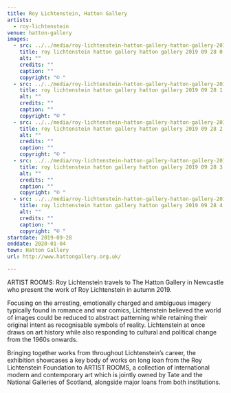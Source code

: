 ```yaml
---
title: Roy Lichtenstein, Hatton Gallery
artists:
  - roy-lichtenstein
venue: hatton-gallery
images:
  - src: ../../media/roy-lichtenstein-hatton-gallery-hatton-gallery-2019-09-28-0.webp
    title: roy lichtenstein hatton gallery hatton gallery 2019 09 28 0
    alt: ""
    credits: ""
    caption: ""
    copyright: "© "
  - src: ../../media/roy-lichtenstein-hatton-gallery-hatton-gallery-2019-09-28-1.webp
    title: roy lichtenstein hatton gallery hatton gallery 2019 09 28 1
    alt: ""
    credits: ""
    caption: ""
    copyright: "© "
  - src: ../../media/roy-lichtenstein-hatton-gallery-hatton-gallery-2019-09-28-2.webp
    title: roy lichtenstein hatton gallery hatton gallery 2019 09 28 2
    alt: ""
    credits: ""
    caption: ""
    copyright: "© "
  - src: ../../media/roy-lichtenstein-hatton-gallery-hatton-gallery-2019-09-28-3.webp
    title: roy lichtenstein hatton gallery hatton gallery 2019 09 28 3
    alt: ""
    credits: ""
    caption: ""
    copyright: "© "
  - src: ../../media/roy-lichtenstein-hatton-gallery-hatton-gallery-2019-09-28-4.webp
    title: roy lichtenstein hatton gallery hatton gallery 2019 09 28 4
    alt: ""
    credits: ""
    caption: ""
    copyright: "© "
startdate: 2019-09-28
enddate: 2020-01-04
town: Hatton Gallery
url: http://www.hattongallery.org.uk/

---
```


ARTIST ROOMS: Roy Lichtenstein travels to The Hatton Gallery in Newcastle who present the work of Roy Lichtenstein in autumn 2019.

Focusing on the arresting, emotionally charged and ambiguous imagery typically found in romance and war comics, Lichtenstein believed the world of images could be reduced to abstract patterning while retaining their original intent as recognisable symbols of reality. Lichtenstein at once draws on art history while also responding to cultural and political change from the 1960s onwards.

Bringing together works from throughout Lichtenstein’s career, the exhibition showcases a key body of works on long loan from the Roy Lichtenstein Foundation to ARTIST ROOMS, a collection of international modern and contemporary art which is jointly owned by Tate and the National Galleries of Scotland, alongside major loans from both institutions.